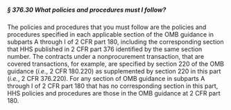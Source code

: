 ##### § 376.30 What policies and procedures must I follow? #####

The policies and procedures that you must follow are the policies and procedures specified in each applicable section of the OMB guidance in subparts A through I of 2 CFR part 180, including the corresponding section that HHS published in 2 CFR part 376 identified by the same section number. The contracts under a nonprocurement transaction, that are covered transactions, for example, are specified by section 220 of the OMB guidance (*i.e.*, 2 CFR 180.220) as supplemented by section 220 in this part (*i.e.*, 2 CFR 376.220). For any section of OMB guidance in subparts A through I of 2 CFR part 180 that has no corresponding section in this part, HHS policies and procedures are those in the OMB guidance at 2 CFR part 180.